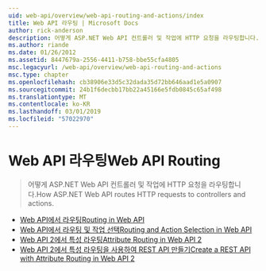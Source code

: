 ```yaml
---
uid: web-api/overview/web-api-routing-and-actions/index
title: Web API 라우팅 | Microsoft Docs
author: rick-anderson
description: 어떻게 ASP.NET Web API 컨트롤러 및 작업에 HTTP 요청을 라우팅합니다.
ms.author: riande
ms.date: 01/26/2012
ms.assetid: 8447679a-2556-4411-b758-bbe55cfa4805
msc.legacyurl: /web-api/overview/web-api-routing-and-actions
msc.type: chapter
ms.openlocfilehash: cb38906e33d5c32dada35d72bb646aad1e5a0907
ms.sourcegitcommit: 24b1f6decbb17bb22a45166e5fdb0845c65af498
ms.translationtype: MT
ms.contentlocale: ko-KR
ms.lasthandoff: 03/01/2019
ms.locfileid: "57022970"
---
```

<a name="web-api-routing"></a><span data-ttu-id="21cd0-103">Web API 라우팅</span><span class="sxs-lookup"><span data-stu-id="21cd0-103">Web API Routing</span></span>
====================
> <span data-ttu-id="21cd0-104">어떻게 ASP.NET Web API 컨트롤러 및 작업에 HTTP 요청을 라우팅합니다.</span><span class="sxs-lookup"><span data-stu-id="21cd0-104">How ASP.NET Web API routes HTTP requests to controllers and actions.</span></span>


- [<span data-ttu-id="21cd0-105">Web API에서 라우팅</span><span class="sxs-lookup"><span data-stu-id="21cd0-105">Routing in Web API</span></span>](routing-in-aspnet-web-api.md)
- [<span data-ttu-id="21cd0-106">Web API에서 라우팅 및 작업 선택</span><span class="sxs-lookup"><span data-stu-id="21cd0-106">Routing and Action Selection in Web API</span></span>](routing-and-action-selection.md)
- [<span data-ttu-id="21cd0-107">Web API 2에서 특성 라우팅</span><span class="sxs-lookup"><span data-stu-id="21cd0-107">Attribute Routing in Web API 2</span></span>](attribute-routing-in-web-api-2.md)
- [<span data-ttu-id="21cd0-108">Web API 2에서 특성 라우팅을 사용하여 REST API 만들기</span><span class="sxs-lookup"><span data-stu-id="21cd0-108">Create a REST API with Attribute Routing in Web API 2</span></span>](create-a-rest-api-with-attribute-routing.md)
